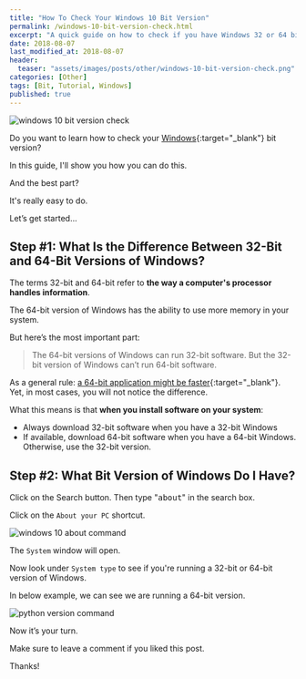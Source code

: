 ```yaml
---
title: "How To Check Your Windows 10 Bit Version"
permalink: /windows-10-bit-version-check.html
excerpt: "A quick guide on how to check if you have Windows 32 or 64 bit."
date: 2018-08-07
last_modified_at: 2018-08-07
header:
  teaser: "assets/images/posts/other/windows-10-bit-version-check.png"
categories: [Other]
tags: [Bit, Tutorial, Windows]
published: true
---
```


<img src="{{ site.url }}/assets/images/posts/other/windows-10-bit-version-check.png" alt="windows 10 bit version check" class="align-right title-image">

Do you want to learn how to check your [Windows](https://www.microsoft.com/en-us/windows){:target="_blank"} bit version?

In this guide, I'll show you how you can do this.

And the best part?

It's really easy to do.

Let’s get started…

## Step #1: What Is the Difference Between 32-Bit and 64-Bit Versions of Windows?

The terms 32-bit and 64-bit refer to **the way a computer's processor handles information**.

The 64-bit version of Windows has the ability to use more memory in your system.

But here’s the most important part:

> The 64-bit versions of Windows can run 32-bit software. But the 32-bit version of Windows can’t run 64-bit software.

As a general rule: [a 64-bit application might be faster](https://superuser.com/questions/271173/how-important-is-having-64-bit-programs-on-64-bit-os){:target="_blank"}. Yet, in most cases, you will not notice the difference.

What this means is that **when you install software on your system**:

* Always download 32-bit software when you have a 32-bit Windows
* If available, download 64-bit software when you have a 64-bit Windows. Otherwise, use the 32-bit version.

## Step #2: What Bit Version of Windows Do I Have?

Click on the Search button. Then type "<kbd>about</kbd>" in the search box.

Click on the `About your PC` shortcut.

<img src="{{ site.url }}/assets/images/posts/other/windows-10-about-command.png" alt="windows 10 about command">

The `System` window will open.

Now look under `System type` to see if you're running a 32-bit or 64-bit version of Windows.

In below example, we can see we are running a 64-bit version.

<img src="{{ site.url }}/assets/images/posts/other/windows-10-bit-version.png" alt="python version command">

Now it’s your turn.

Make sure to leave a comment if you liked this post.

Thanks!
